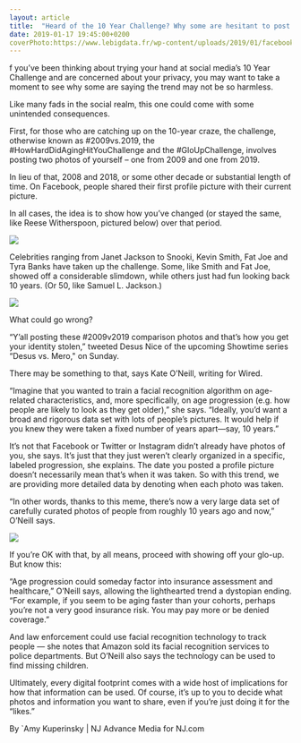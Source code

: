 ```yaml
---
layout: article
title:  "Heard of the 10 Year Challenge? Why some are hesitant to post their ′2009 vs. 2019′ photos on social media"
date: 2019-01-17 19:45:00+0200
coverPhoto:https://www.lebigdata.fr/wp-content/uploads/2019/01/facebook-10-year-challenge-660x330.jpg
---
```


f you’ve been thinking about trying your hand at social media’s 10 Year Challenge and are concerned about your privacy, you may want to take a moment to see why some are saying the trend may not be so harmless.

Like many fads in the social realm, this one could come with some unintended consequences.

First, for those who are catching up on the 10-year craze, the challenge, otherwise known as #2009vs.2019, the #HowHardDidAgingHitYouChallenge and the #GloUpChallenge, involves posting two photos of yourself – one from 2009 and one from 2019.

In lieu of that, 2008 and 2018, or some other decade or substantial length of time. On Facebook, people shared their first profile picture with their current picture.

In all cases, the idea is to show how you’ve changed (or stayed the same, like Reese Witherspoon, pictured below) over that period.

![](https://pbs.twimg.com/media/Dw7H1BkUwAAg0fS.jpg)


Celebrities ranging from Janet Jackson to Snooki, Kevin Smith, Fat Joe and Tyra Banks have taken up the challenge. Some, like Smith and Fat Joe, showed off a considerable slimdown, while others just had fun looking back 10 years. (Or 50, like Samuel L. Jackson.)

![](https://pbs.twimg.com/media/DxICnSRWwAEpt1x.jpg)


What could go wrong?

“Y’all posting these #2009v2019 comparison photos and that’s how you get your identity stolen,” tweeted Desus Nice of the upcoming Showtime series “Desus vs. Mero," on Sunday.

There may be something to that, says Kate O’Neill, writing for Wired.

“Imagine that you wanted to train a facial recognition algorithm on age-related characteristics, and, more specifically, on age progression (e.g. how people are likely to look as they get older),” she says. “Ideally, you’d want a broad and rigorous data set with lots of people’s pictures. It would help if you knew they were taken a fixed number of years apart—say, 10 years.”

It’s not that Facebook or Twitter or Instagram didn’t already have photos of you, she says. It’s just that they just weren’t clearly organized in a specific, labeled progression, she explains. The date you posted a profile picture doesn’t necessarily mean that’s when it was taken. So with this trend, we are providing more detailed data by denoting when each photo was taken.

“In other words, thanks to this meme, there’s now a very large data set of carefully curated photos of people from roughly 10 years ago and now,” O’Neill says.

![](https://pbs.twimg.com/media/DxIsAjdX4AAfq3j.jpg)



If you’re OK with that, by all means, proceed with showing off your glo-up. But know this:

“Age progression could someday factor into insurance assessment and healthcare,” O’Neill says, allowing the lighthearted trend a dystopian ending. “For example, if you seem to be aging faster than your cohorts, perhaps you’re not a very good insurance risk. You may pay more or be denied coverage.”

And law enforcement could use facial recognition technology to track people — she notes that Amazon sold its facial recognition services to police departments. But O’Neill also says the technology can be used to find missing children.

Ultimately, every digital footprint comes with a wide host of implications for how that information can be used. Of course, it’s up to you to decide what photos and information you want to share, even if you’re just doing it for the “likes.”

By `Amy Kuperinsky | NJ Advance Media for NJ.com
